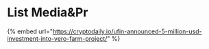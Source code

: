 # List Media&Pr

{% embed url="https://cryptodaily.io/ufin-announced-5-million-usd-investment-into-vero-farm-project/" %}



